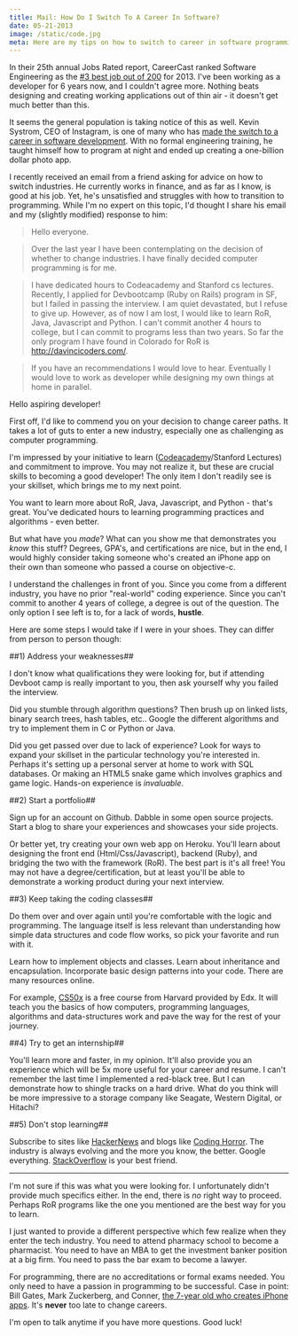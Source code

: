 ```yaml
---
title: Mail: How Do I Switch To A Career In Software?
date: 05-21-2013
image: /static/code.jpg
meta: Here are my tips on how to switch to career in software programming.
---
```


<p>
<amp-img class="pure-img center" src="/static/code.jpg"
   alt="alex le code screenshot atom editor"
   layout="responsive"
   width=849
   height=445></amp-img>
</p>

In their 25th annual Jobs Rated report, CareerCast ranked Software Engineering as the [#3 best job out of 200][1] for 2013. I've been working as a developer for 6 years now, and I couldn't agree more. Nothing beats designing and creating working applications out of thin air - it doesn't get much better than this.

It seems the general population is taking notice of this as well. Kevin Systrom, CEO of Instagram, is one of many who has [made the switch to a career in software development][2]. With no formal engineering training, he taught himself how to program at night and ended up creating a one-billion dollar photo app.

I recently received an email from a friend asking for advice on how to switch industries. He currently works in finance, and as far as I know, is good at his job. Yet, he's unsatisfied and struggles with how to transition to programming. While I'm no expert on this topic, I'd thought I share his email and my (slightly modified) response to him:

> Hello everyone.

> Over the last year I have been contemplating on the decision of whether to change industries. I have finally decided computer programming is for me.

> I have dedicated hours to Codeacademy and Stanford cs lectures. Recently, I applied for  Devbootcamp (Ruby on Rails) program in SF, but I failed in passing the interview.  I am quiet devastated, but I refuse to give up. However, as of now I am lost, I would like to learn RoR, Java, Javascript and Python. I can't commit another 4 hours to college, but I can commit to programs less than two years. So far the only program I have found in Colorado for RoR is http://davincicoders.com/.

> If you have an recommendations I would love to hear. Eventually I would love to work as developer while designing my own things at home in parallel.

Hello aspiring developer!

First off, I'd like to commend you on your decision to change career paths. It takes a lot of guts to enter a new industry, especially one as challenging as computer programming.

I'm impressed by your initiative to learn ([Codeacademy][6]/Stanford Lectures) and commitment to improve. You may not realize it, but these are crucial skills to becoming a good developer! The only item I don't readily see is your skillset, which brings me to my next point.

You want to learn more about RoR, Java, Javascript, and Python - that's great. You've dedicated hours to learning programming practices and algorithms - even better.

But what have you *made*? What can you show me that demonstrates you *know* this stuff? Degrees, GPA's, and certifications are nice, but in the end, I would highly consider taking someone who's created an iPhone app on their own than someone who passed a course on objective-c.

I understand the challenges in front of you. Since you come from a different industry, you have no prior "real-world" coding experience. Since you can't commit to another 4 years of college, a degree is out of the question. The only option I see left is to, for a lack of words, **hustle**.

Here are some steps I would take if I were in your shoes. They can differ from person to person though:

##1) Address your weaknesses##

I don't know what qualifications they were looking for, but if attending Devboot camp is really important to you, then ask yourself why you failed the interview.

Did you stumble through algorithm questions? Then brush up on linked lists, binary search trees, hash tables, etc.. Google the different algorithms and try to implement them in C or Python or Java.

Did you get passed over due to lack of experience? Look for ways to expand your skillset in the particular technology you're interested in. Perhaps it's setting up a personal server at home to work with SQL databases. Or making an HTML5 snake game which involves graphics and game logic. Hands-on experience is *invaluable*.

##2) Start a portfolio##

Sign up for an account on Github. Dabble in some open source projects. Start a blog to share your experiences and showcases your side projects.

Or better yet, try creating your own web app on Heroku. You'll learn about designing the front end (Html/Css/Javascript), backend (Ruby), and bridging the two with the framework (RoR). The best part is it's all free! You may not have a degree/certification, but at least you'll be able to demonstrate a working product during your next interview.

##3) Keep taking the coding classes##

Do them over and over again until you're comfortable with the logic and programming. The language itself is less relevant than understanding how simple data structures and code flow works, so pick your favorite and run with it.

Learn how to implement objects and classes. Learn about inheritance and encapsulation. Incorporate basic design patterns into your code. There are many resources online.

For example, [CS50x][8] is a free course from Harvard provided by Edx. It will teach you the basics of how computers, programming languages, algorithms and data-structures work and pave the way for the rest of your journey.

##4) Try to get an internship##

You'll learn more and faster, in my opinion. It'll also provide you an experience which will be 5x more useful for your career and resume. I can't remember the last time I implemented a red-black tree. But I can demonstrate how to shingle tracks on a hard drive. What do you think will be more impressive to a storage company like Seagate, Western Digital, or Hitachi?

##5) Don't stop learning##

Subscribe to sites like [HackerNews][4] and blogs like [Coding Horror][5]. The industry is always evolving and the more you know, the better. Google everything. [StackOverflow][7] is your best friend.

<hr class="break">

I'm not sure if this was what you were looking for. I unfortunately didn't provide much specifics either. In the end, there is *no* right way to proceed. Perhaps RoR programs like the one you mentioned are the best way for you to learn.

I just wanted to provide a different perspective which few realize when they enter the tech industry. You need to attend pharmacy school to become a pharmacist. You need to have an MBA to get the investment banker position at a big firm. You need to pass the bar exam to become a lawyer.

For programming, there are no accreditations or formal exams needed. You only need to have a passion in programming to be successful. Case in point: Bill Gates, Mark Zuckerberg, and Conner, [the 7-year old who creates iPhone apps][3]. It's **never** too late to change careers.

I'm open to talk anytime if you have more questions. Good luck!

[1]: http://www.careercast.com/jobs-rated/best-worst-jobs-2013
[2]: http://thenextweb.com/2012/04/10/instagrams-ceo-had-no-formal-programming-training-hes-a-marketer-who-learned-to-code-by-night/
[3]: http://news.cnet.com/8301-17938_105-20093715-1/meet-connor-a-7-year-old-iphone-app-developer/
[4]: https://news.ycombinator.com/news
[5]: http://www.codinghorror.com/blog/
[6]: https://www.codecademy.com/
[7]: http://stackoverflow.com/
[8]: https://www.edx.org/course/introduction-computer-science-harvardx-cs50x#!
